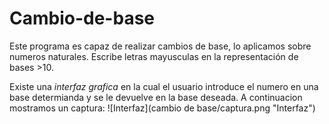 Cambio-de-base
==============

Este programa es capaz de realizar cambios de base, lo aplicamos sobre numeros naturales. Escribe letras mayusculas en la representación de bases >10.

Existe una *interfaz grafica* en la cual el usuario introduce el numero en una base determianda y se le devuelve en la base deseada.  A continuacion mostramos un captura:
 ![Interfaz](cambio de base/captura.png "Interfaz")
